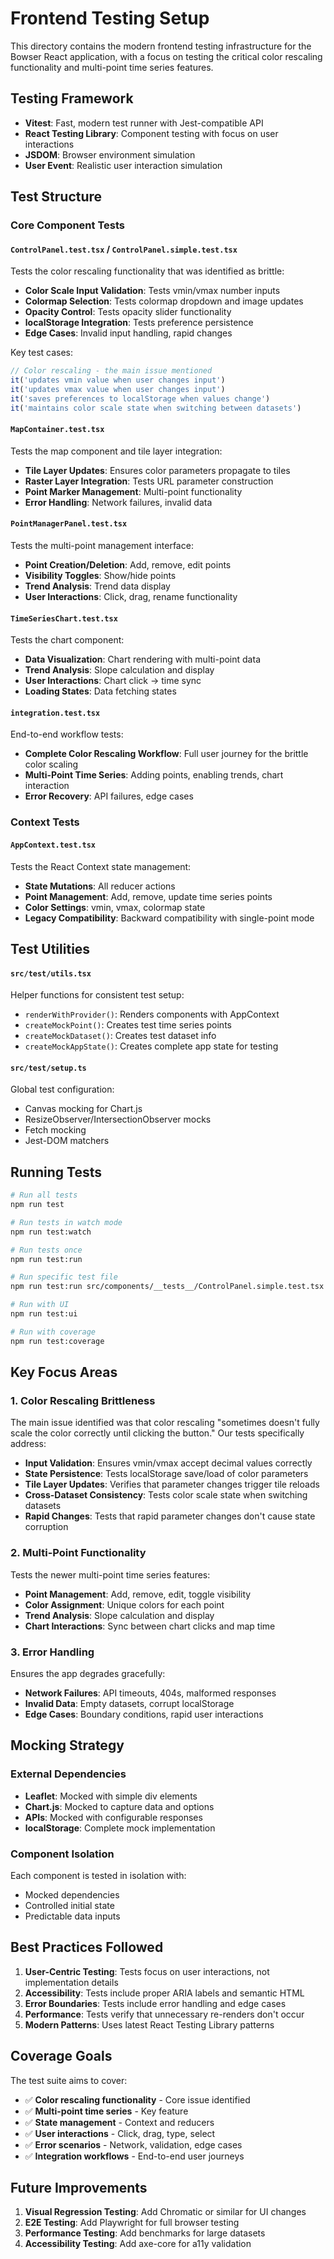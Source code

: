 # Frontend Testing Setup

This directory contains the modern frontend testing infrastructure for the Bowser React application, with a focus on testing the critical color rescaling functionality and multi-point time series features.

## Testing Framework

- **Vitest**: Fast, modern test runner with Jest-compatible API
- **React Testing Library**: Component testing with focus on user interactions
- **JSDOM**: Browser environment simulation
- **User Event**: Realistic user interaction simulation

## Test Structure

### Core Component Tests

#### `ControlPanel.test.tsx` / `ControlPanel.simple.test.tsx`
Tests the color rescaling functionality that was identified as brittle:
- **Color Scale Input Validation**: Tests vmin/vmax number inputs
- **Colormap Selection**: Tests colormap dropdown and image updates
- **Opacity Control**: Tests opacity slider functionality
- **localStorage Integration**: Tests preference persistence
- **Edge Cases**: Invalid input handling, rapid changes

Key test cases:
```typescript
// Color rescaling - the main issue mentioned
it('updates vmin value when user changes input')
it('updates vmax value when user changes input')
it('saves preferences to localStorage when values change')
it('maintains color scale state when switching between datasets')
```

#### `MapContainer.test.tsx`
Tests the map component and tile layer integration:
- **Tile Layer Updates**: Ensures color parameters propagate to tiles
- **Raster Layer Integration**: Tests URL parameter construction
- **Point Marker Management**: Multi-point functionality
- **Error Handling**: Network failures, invalid data

#### `PointManagerPanel.test.tsx`
Tests the multi-point management interface:
- **Point Creation/Deletion**: Add, remove, edit points
- **Visibility Toggles**: Show/hide points
- **Trend Analysis**: Trend data display
- **User Interactions**: Click, drag, rename functionality

#### `TimeSeriesChart.test.tsx`
Tests the chart component:
- **Data Visualization**: Chart rendering with multi-point data
- **Trend Analysis**: Slope calculation and display
- **User Interactions**: Chart click → time sync
- **Loading States**: Data fetching states

#### `integration.test.tsx`
End-to-end workflow tests:
- **Complete Color Rescaling Workflow**: Full user journey for the brittle color scaling
- **Multi-Point Time Series**: Adding points, enabling trends, chart interaction
- **Error Recovery**: API failures, edge cases

### Context Tests

#### `AppContext.test.tsx`
Tests the React Context state management:
- **State Mutations**: All reducer actions
- **Point Management**: Add, remove, update time series points
- **Color Settings**: vmin, vmax, colormap state
- **Legacy Compatibility**: Backward compatibility with single-point mode

## Test Utilities

#### `src/test/utils.tsx`
Helper functions for consistent test setup:
- `renderWithProvider()`: Renders components with AppContext
- `createMockPoint()`: Creates test time series points
- `createMockDataset()`: Creates test dataset info
- `createMockAppState()`: Creates complete app state for testing

#### `src/test/setup.ts`
Global test configuration:
- Canvas mocking for Chart.js
- ResizeObserver/IntersectionObserver mocks
- Fetch mocking
- Jest-DOM matchers

## Running Tests

```bash
# Run all tests
npm run test

# Run tests in watch mode
npm run test:watch

# Run tests once
npm run test:run

# Run specific test file
npm run test:run src/components/__tests__/ControlPanel.simple.test.tsx

# Run with UI
npm run test:ui

# Run with coverage
npm run test:coverage
```

## Key Focus Areas

### 1. Color Rescaling Brittleness
The main issue identified was that color rescaling "sometimes doesn't fully scale the color correctly until clicking the button." Our tests specifically address:

- **Input Validation**: Ensures vmin/vmax accept decimal values correctly
- **State Persistence**: Tests localStorage save/load of color parameters
- **Tile Layer Updates**: Verifies that parameter changes trigger tile reloads
- **Cross-Dataset Consistency**: Tests color scale state when switching datasets
- **Rapid Changes**: Tests that rapid parameter changes don't cause state corruption

### 2. Multi-Point Functionality
Tests the newer multi-point time series features:

- **Point Management**: Add, remove, edit, toggle visibility
- **Color Assignment**: Unique colors for each point
- **Trend Analysis**: Slope calculation and display
- **Chart Interactions**: Sync between chart clicks and map time

### 3. Error Handling
Ensures the app degrades gracefully:

- **Network Failures**: API timeouts, 404s, malformed responses
- **Invalid Data**: Empty datasets, corrupt localStorage
- **Edge Cases**: Boundary conditions, rapid user interactions

## Mocking Strategy

### External Dependencies
- **Leaflet**: Mocked with simple div elements
- **Chart.js**: Mocked to capture data and options
- **APIs**: Mocked with configurable responses
- **localStorage**: Complete mock implementation

### Component Isolation
Each component is tested in isolation with:
- Mocked dependencies
- Controlled initial state
- Predictable data inputs

## Best Practices Followed

1. **User-Centric Testing**: Tests focus on user interactions, not implementation details
2. **Accessibility**: Tests include proper ARIA labels and semantic HTML
3. **Error Boundaries**: Tests include error handling and edge cases
4. **Performance**: Tests verify that unnecessary re-renders don't occur
5. **Modern Patterns**: Uses latest React Testing Library patterns

## Coverage Goals

The test suite aims to cover:
- ✅ **Color rescaling functionality** - Core issue identified
- ✅ **Multi-point time series** - Key feature
- ✅ **State management** - Context and reducers
- ✅ **User interactions** - Click, drag, type, select
- ✅ **Error scenarios** - Network, validation, edge cases
- ✅ **Integration workflows** - End-to-end user journeys

## Future Improvements

1. **Visual Regression Testing**: Add Chromatic or similar for UI changes
2. **E2E Testing**: Add Playwright for full browser testing
3. **Performance Testing**: Add benchmarks for large datasets
4. **Accessibility Testing**: Add axe-core for a11y validation
